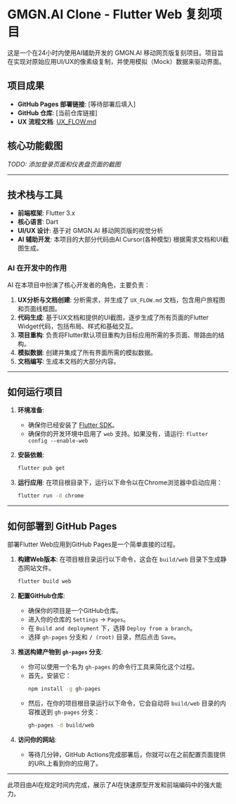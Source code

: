 # GMGN.AI Clone - Flutter Web 复刻项目

这是一个在24小时内使用AI辅助开发的 GMGN.AI 移动网页版复刻项目。项目旨在实现对原始应用UI/UX的像素级复制，并使用模拟（Mock）数据来驱动界面。

## 项目成果

- **GitHub Pages 部署链接**: [等待部署后填入]
- **GitHub 仓库**: [当前仓库链接]
- **UX 流程文档**: [UX_FLOW.md](./UX_FLOW.md)

## 核心功能截图

*TODO: 添加登录页面和仪表盘页面的截图*

---

## 技术栈与工具

- **前端框架**: Flutter 3.x
- **核心语言**: Dart
- **UI/UX 设计**: 基于对 GMGN.AI 移动网页版的视觉分析
- **AI 辅助开发**: 本项目的大部分代码由AI Cursor(各种模型) 根据需求文档和UI截图生成。

### AI 在开发中的作用

AI 在本项目中扮演了核心开发者的角色，主要负责：
1.  **UX分析与文档创建**: 分析需求，并生成了 `UX_FLOW.md` 文档，包含用户旅程图和页面线框图。
2.  **代码生成**: 基于UX文档和提供的UI截图，逐步生成了所有页面的Flutter Widget代码，包括布局、样式和基础交互。
3.  **项目重构**: 负责将Flutter默认项目重构为目标应用所需的多页面、带路由的结构。
4.  **模拟数据**: 创建并集成了所有界面所需的模拟数据。
5.  **文档编写**: 生成本文档的大部分内容。

---

## 如何运行项目

1.  **环境准备**:
    - 确保你已经安装了 [Flutter SDK](https://docs.flutter.dev/get-started/install)。
    - 确保你的开发环境中启用了 `web` 支持。如果没有，请运行: `flutter config --enable-web`

2.  **安装依赖**:
    ```bash
    flutter pub get
    ```

3.  **运行应用**:
    在项目根目录下，运行以下命令以在Chrome浏览器中启动应用：
    ```bash
    flutter run -d chrome
    ```

---

## 如何部署到 GitHub Pages

部署Flutter Web应用到GitHub Pages是一个简单直接的过程。

1.  **构建Web版本**:
    在项目根目录运行以下命令，这会在 `build/web` 目录下生成静态网站文件。
    ```bash
    flutter build web
    ```

2.  **配置GitHub仓库**:
    - 确保你的项目是一个GitHub仓库。
    - 进入你的仓库的 `Settings` -> `Pages`。
    - 在 `Build and deployment` 下，选择 `Deploy from a branch`。
    - 选择 `gh-pages` 分支和 `/ (root)` 目录，然后点击 `Save`。

3.  **推送构建产物到 `gh-pages` 分支**:
    - 你可以使用一个名为 `gh-pages` 的命令行工具来简化这个过程。
    - 首先，安装它：
      ```bash
      npm install -g gh-pages
      ```
    - 然后，在你的项目根目录运行以下命令，它会自动将 `build/web` 目录的内容推送到 `gh-pages` 分支：
      ```bash
      gh-pages -d build/web
      ```

4.  **访问你的网站**:
    - 等待几分钟，GitHub Actions完成部署后，你就可以在之前配置页面提供的URL上看到你的应用了。

---
此项目由AI在规定时间内完成，展示了AI在快速原型开发和前端编码中的强大能力。
